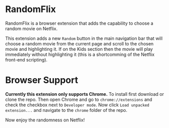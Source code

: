 # RandomFlix

RandomFlix is a browser extension that adds the capability to choose a random movie on Netflix.

This extension adds a new `Random` button in the main navigation bar that will choose a random movie from the current page and scroll to the chosen movie and highlighting it. If on the
Kids section then the movie will play immediately without highlighting it (this is a shortcomming of the Netflix front-end scripting).


# Browser Support

**Currently this extension only supports Chrome.** To install first download or clone the repo.
Then open Chrome and go to `chrome://extensions` and check the checkbox next to `Developer mode`.
Now click `Load unpacked extension...` and navigate to the `chrome` folder of the repo.

Now enjoy the randomness on Netflix!